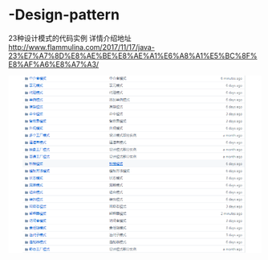 # -Design-pattern
23种设计模式的代码实例
详情介绍地址
http://www.flammulina.com/2017/11/17/java-23%E7%A7%8D%E8%AE%BE%E8%AE%A1%E6%A8%A1%E5%BC%8F%E8%AF%A6%E8%A7%A3/

![Image text](https://github.com/FlammulinaBlog/-Design-pattern/blob/master/1514424777(1).jpg)
